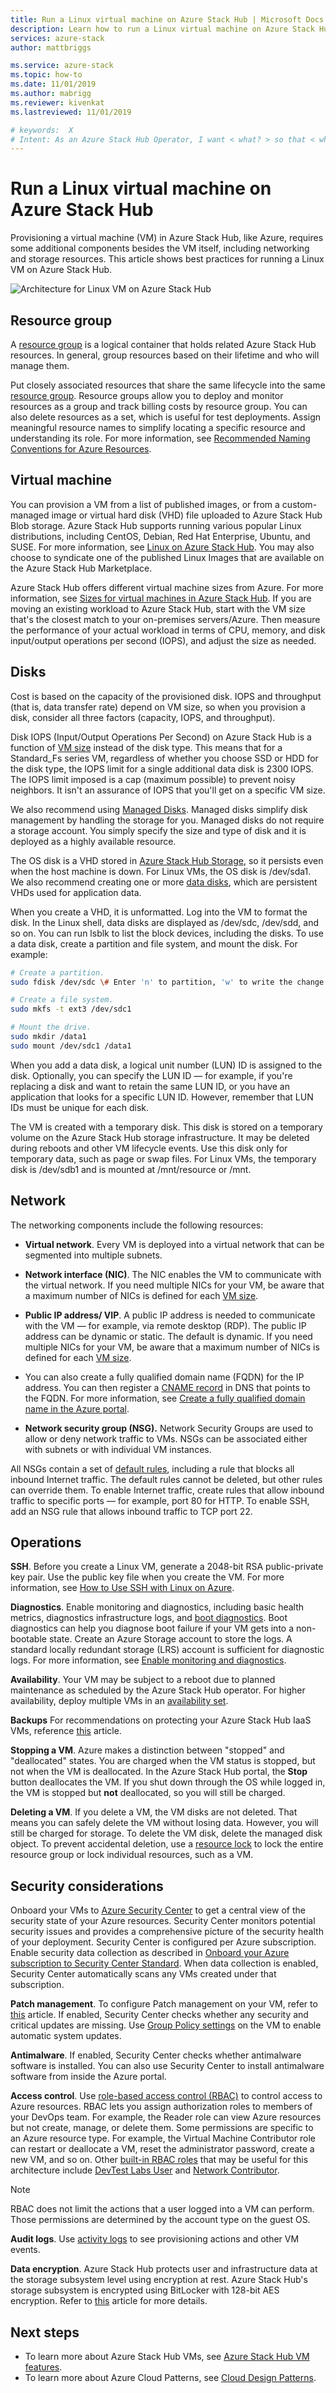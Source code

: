 ```yaml
---
title: Run a Linux virtual machine on Azure Stack Hub | Microsoft Docs
description: Learn how to run a Linux virtual machine on Azure Stack Hub.
services: azure-stack
author: mattbriggs

ms.service: azure-stack
ms.topic: how-to
ms.date: 11/01/2019
ms.author: mabrigg
ms.reviewer: kivenkat
ms.lastreviewed: 11/01/2019

# keywords:  X
# Intent: As an Azure Stack Hub Operator, I want < what? > so that < why? >
---
```


# Run a Linux virtual machine on Azure Stack Hub

Provisioning a virtual machine (VM) in Azure Stack Hub, like Azure, requires some additional components besides the VM itself, including networking and storage resources. This article shows best practices for running a Linux VM on Azure Stack Hub.

![Architecture for Linux VM on Azure Stack Hub](./media/iaas-architecture-vm-linux/image1.png)

## Resource group

A [resource group](https://docs.microsoft.com/azure/azure-resource-manager/resource-group-overview) is a logical container that holds related Azure Stack Hub resources. In general, group resources based on their lifetime and who will manage them.

Put closely associated resources that share the same lifecycle into the same [resource group](https://docs.microsoft.com/azure/azure-resource-manager/resource-group-overview). Resource groups allow you to deploy and monitor resources as a group and track billing costs by resource group. You can also delete resources as a set, which is useful for test deployments. Assign meaningful resource names to simplify locating a specific resource and understanding its role. For more information, see [Recommended Naming Conventions for Azure Resources](https://docs.microsoft.com/azure/architecture/best-practices/naming-conventions).

## Virtual machine

You can provision a VM from a list of published images, or from a custom-managed image or virtual hard disk (VHD) file uploaded to Azure Stack Hub Blob storage. Azure Stack Hub supports running various popular Linux distributions, including CentOS, Debian, Red Hat Enterprise, Ubuntu, and SUSE. For more information, see [Linux on Azure Stack Hub](https://docs.microsoft.com/azure-stack/operator/azure-stack-linux). You may also choose to syndicate one of the published Linux Images that are available on the Azure Stack Hub Marketplace.

Azure Stack Hub offers different virtual machine sizes from Azure. For more information, see [Sizes for virtual machines in Azure Stack Hub](https://docs.microsoft.com/azure-stack/user/azure-stack-vm-sizes). If you are moving an existing workload to Azure Stack Hub, start with the VM size that's the closest match to your on-premises servers/Azure. Then measure the performance of your actual workload in terms of CPU, memory, and disk input/output operations per second (IOPS), and adjust the size as needed.

## Disks

Cost is based on the capacity of the provisioned disk. IOPS and throughput (that is, data transfer rate) depend on VM size, so when you provision a disk, consider all three factors (capacity, IOPS, and throughput).

Disk IOPS (Input/Output Operations Per Second) on Azure Stack Hub is a function of [VM size](https://docs.microsoft.com/azure-stack/user/azure-stack-vm-sizes) instead of the disk type. This means that for a Standard_Fs series VM, regardless of whether you choose SSD or HDD for the disk type, the IOPS limit for a single additional data disk is 2300 IOPS. The IOPS limit imposed is a cap (maximum possible) to prevent noisy neighbors. It isn't an assurance of IOPS that you'll get on a specific VM size.

We also recommend using [Managed Disks](https://docs.microsoft.com/azure-stack/user/azure-stack-managed-disk-considerations). Managed disks simplify disk management by handling the storage for you. Managed disks do not require a storage account. You simply specify the size and type of disk and it is deployed as a highly available resource.

The OS disk is a VHD stored in [Azure Stack Hub Storage](https://docs.microsoft.com/azure-stack/user/azure-stack-storage-overview), so it persists even when the host machine is down. For Linux VMs, the OS disk is /dev/sda1. We also recommend creating one or more [data disks](https://docs.microsoft.com/azure-stack/user/azure-stack-manage-vm-disks), which are persistent VHDs used for application data.

When you create a VHD, it is unformatted. Log into the VM to format the disk. In the Linux shell, data disks are displayed as /dev/sdc, /dev/sdd, and so on. You can run lsblk to list the block devices, including the disks. To use a data disk, create a partition and file system, and mount the disk. For example:

```bash
# Create a partition.
sudo fdisk /dev/sdc \# Enter 'n' to partition, 'w' to write the change.

# Create a file system.
sudo mkfs -t ext3 /dev/sdc1

# Mount the drive.
sudo mkdir /data1
sudo mount /dev/sdc1 /data1
```

When you add a data disk, a logical unit number (LUN) ID is assigned to the disk. Optionally, you can specify the LUN ID — for example, if you're replacing a disk and want to retain the same LUN ID, or you have an application that looks for a specific LUN ID. However, remember that LUN IDs must be unique for each disk.

The VM is created with a temporary disk. This disk is stored on a temporary volume on the Azure Stack Hub storage infrastructure. It may be deleted during reboots and other VM lifecycle events. Use this disk only for temporary data, such as page or swap files. For Linux VMs, the temporary disk is /dev/sdb1 and is mounted at /mnt/resource or /mnt.

## Network

The networking components include the following resources:

-   **Virtual network**. Every VM is deployed into a virtual network that can be segmented into multiple subnets.

-   **Network interface (NIC)**. The NIC enables the VM to communicate with the virtual network. If you need multiple NICs for your VM, be aware that a maximum number of NICs is defined for each [VM size](https://docs.microsoft.com/azure-stack/user/azure-stack-vm-sizes).

-   **Public IP address/ VIP**. A public IP address is needed to communicate with the VM — for example, via remote desktop (RDP). The public IP address can be dynamic or static. The default is dynamic. If you need multiple NICs for your VM, be aware that a maximum number of NICs is defined for each [VM size](https://docs.microsoft.com/azure-stack/user/azure-stack-vm-sizes).

-   You can also create a fully qualified domain name (FQDN) for the IP address. You can then register a [CNAME record](https://en.wikipedia.org/wiki/CNAME_record) in DNS that points to the FQDN. For more information, see [Create a fully qualified domain name in the Azure portal](https://docs.microsoft.com/azure/virtual-machines/virtual-machines-linux-portal-create-fqdn).

-   **Network security group (NSG).** Network Security Groups are used to allow or deny network traffic to VMs. NSGs can be associated either with subnets or with individual VM instances.

All NSGs contain a set of [default rules](https://docs.microsoft.com/azure/virtual-network/security-overview#default-security-rules), including a rule that blocks all inbound Internet traffic. The default rules cannot be deleted, but other rules can override them. To enable Internet traffic, create rules that allow inbound traffic to specific ports — for example, port 80 for HTTP. To enable SSH, add an NSG rule that allows inbound traffic to TCP port 22.

## Operations

**SSH**. Before you create a Linux VM, generate a 2048-bit RSA public-private key pair. Use the public key file when you create the VM. For more information, see [How to Use SSH with Linux on Azure](https://docs.microsoft.com/azure/virtual-machines/virtual-machines-linux-mac-create-ssh-keys).

**Diagnostics**. Enable monitoring and diagnostics, including basic health metrics, diagnostics infrastructure logs, and [boot diagnostics](https://azure.microsoft.com/blog/boot-diagnostics-for-virtual-machines-v2/). Boot diagnostics can help you diagnose boot failure if your VM gets into a non-bootable state. Create an Azure Storage account to store the logs. A standard locally redundant storage (LRS) account is sufficient for diagnostic logs. For more information, see [Enable monitoring and diagnostics](https://docs.microsoft.com/azure-stack/user/azure-stack-metrics-azure-data).

**Availability**. Your VM may be subject to a reboot due to planned maintenance as scheduled by the Azure Stack Hub operator. For higher availability, deploy multiple VMs in an [availability set](https://docs.microsoft.com/azure-stack/operator/app-service-deploy-ha).

**Backups** For recommendations on protecting your Azure Stack Hub IaaS VMs, reference [this](https://docs.microsoft.com/azure-stack/user/azure-stack-manage-vm-protect) article.

**Stopping a VM**. Azure makes a distinction between "stopped" and "deallocated" states. You are charged when the VM status is stopped, but not when the VM is deallocated. In the Azure Stack Hub portal, the **Stop** button deallocates the VM. If you shut down through the OS while logged in, the VM is stopped but **not** deallocated, so you will still be charged.

**Deleting a VM**. If you delete a VM, the VM disks are not deleted. That means you can safely delete the VM without losing data. However, you will still be charged for storage. To delete the VM disk, delete the managed disk object. To prevent accidental deletion, use a [resource lock](https://docs.microsoft.com/azure/resource-group-lock-resources) to lock the entire resource group or lock individual resources, such as a VM.

## Security considerations

Onboard your VMs to [Azure Security Center](https://docs.microsoft.com/azure/security-center/quick-onboard-azure-stack) to get a central view of the security state of your Azure resources. Security Center monitors potential security issues and provides a comprehensive picture of the security health of your deployment. Security Center is configured per Azure subscription. Enable security data collection as described in [Onboard your Azure subscription to Security Center Standard](https://docs.microsoft.com/azure/security-center/security-center-get-started). When data collection is enabled, Security Center automatically scans any VMs created under that subscription.

**Patch management**. To configure Patch management on your VM, refer to [this](https://docs.microsoft.com/azure-stack/user/vm-update-management) article. If enabled, Security Center checks whether any security and critical updates are missing. Use [Group Policy settings](https://docs.microsoft.com/windows-server/administration/windows-server-update-services/deploy/4-configure-group-policy-settings-for-automatic-updates) on the VM to enable automatic system updates.

**Antimalware**. If enabled, Security Center checks whether antimalware software is installed. You can also use Security Center to install antimalware software from inside the Azure portal.

**Access control**. Use [role-based access control (RBAC)](https://docs.microsoft.com/azure/active-directory/role-based-access-control-what-is) to control access to Azure resources. RBAC lets you assign authorization roles to members of your DevOps team. For example, the Reader role can view Azure resources but not create, manage, or delete them. Some permissions are specific to an Azure resource type. For example, the Virtual Machine Contributor role can restart or deallocate a VM, reset the administrator password, create a new VM, and so on. Other [built-in RBAC roles](https://docs.microsoft.com/azure/active-directory/role-based-access-built-in-roles) that may be useful for this architecture include [DevTest Labs User](https://docs.microsoft.com/azure/active-directory/role-based-access-built-in-roles#devtest-labs-user) and [Network Contributor](https://docs.microsoft.com/azure/active-directory/role-based-access-built-in-roles#network-contributor).

> [!Note]  
> RBAC does not limit the actions that a user logged into a VM can perform. Those permissions are determined by the account type on the guest OS.

**Audit logs**. Use [activity logs](https://docs.microsoft.com/azure-stack/user/azure-stack-metrics-azure-data?#activity-log) to see provisioning actions and other VM events.

**Data encryption**. Azure Stack Hub protects user and infrastructure data at the storage subsystem level using encryption at rest. Azure Stack Hub's storage subsystem is encrypted using BitLocker with 128-bit AES encryption. Refer to [this](https://docs.microsoft.com/azure-stack/operator/azure-stack-security-bitlocker) article for more details.

## Next steps

- To learn more about Azure Stack Hub VMs, see [Azure Stack Hub VM features](azure-stack-vm-considerations.md).  
- To learn more about Azure Cloud Patterns, see [Cloud Design Patterns](https://docs.microsoft.com/azure/architecture/patterns).
